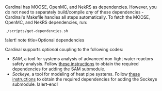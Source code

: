 Cardinal has MOOSE, OpenMC, and NekRS as dependencies. However, you do not need to separately
build/compile *any* of these dependencies - Cardinal's Makefile handles all steps
automatically. To fetch the MOOSE, OpenMC, and NekRS dependencies, run:

```
./scripts/get-dependencies.sh
```

!alert! note title=Optional dependencies

Cardinal supports *optional* coupling to the following codes:

- *SAM*, a tool for systems analysis of advanced non-light water reactors
  safety analysis. Follow [these instructions](sam_instructions.md) to obtain the required dependencies for adding the
  SAM submodule.
- *Sockeye*, a tool for modeling of heat pipe systems. Follow [these instructions](sockeye_instructions.md) to obtain the required dependencies for adding the
  Sockeye submodule.
!alert-end!
